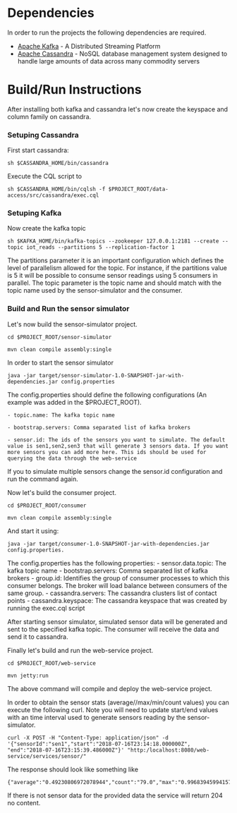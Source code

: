 

Dependencies
======================
In order to run the projects the following dependencies are required.

* [Apache Kafka](https://kafka.apache.org/downloads) - A Distributed Streaming Platform
* [Apache Cassandra](http://cassandra.apache.org/download/) - NoSQL database management system designed to handle large amounts of data across many commodity servers


Build/Run Instructions
======================

After installing both kafka and cassandra let's now create the keyspace and column family on cassandra.

### Setuping Cassandra
First start cassandra:
	
	sh $CASSANDRA_HOME/bin/cassandra

Execute the CQL script to 
	
	sh $CASSANDRA_HOME/bin/cqlsh -f $PROJECT_ROOT/data-access/src/cassandra/exec.cql 

### Setuping Kafka
Now create the kafka topic 
	
	sh $KAFKA_HOME/bin/kafka-topics --zookeeper 127.0.0.1:2181 --create --topic iot_reads --partitions 5 --replication-factor 1

The partitions parameter it is an important configuration which defines the level of parallelism allowed for the topic. For instance, if the partitions value is 5
it will be possible to consume sensor readings using 5 consumers in parallel.
The topic parameter is the topic name and should match with the topic name used by the sensor-simulator and the consumer.


### Build and Run the sensor simulator
Let's now build the sensor-simulator project.
	

	cd $PROJECT_ROOT/sensor-simulator

    mvn clean compile assembly:single
    

In order to start the sensor simulator 
	
	java -jar target/sensor-simulator-1.0-SNAPSHOT-jar-with-dependencies.jar config.properties

The config.properties should define the following configurations (An example was added in the $PROJECT_ROOT).
    
    - topic.name: The kafka topic name 

	- bootstrap.servers: Comma separated list of kafka brokers

	- sensor.id: The ids of the sensors you want to simulate. The default value is sen1,sen2,sen3 that will generate 3 sensors data. If you want more sensors you can add more here. This ids should be used for querying the data through the web-service

If you to simulate multiple sensors change the sensor.id configuration and run the command again.

Now let's build the consumer project.

	cd $PROJECT_ROOT/consumer
 	 
 	mvn clean compile assembly:single

And start it using:

	java -jar target/consumer-1.0-SNAPSHOT-jar-with-dependencies.jar config.properties.

The config.properties has the following properties:
	- sensor.data.topic: The kafka topic name
	- bootstrap.servers: Comma separated list of kafka brokers
    - group.id: Identifies the group of consumer processes to which this consumer belongs. The broker will load balance between consumers of the same group.
    - cassandra.servers: The cassandra clusters list of contact points
    - cassandra.keyspace: The cassandra keyspace that was created by running the exec.cql script


After starting sensor simulator, simulated sensor data will be generated and sent to the specified kafka topic. The consumer will receive the data and send it to cassandra.

Finally let's build and run the web-service project.
	
	cd $PROJECT_ROOT/web-service
	
	mvn jetty:run

The above command will compile and deploy the web-service project.

In order to obtain the sensor stats (average//max/min/count values) you can execute the following curl. 
Note you will need to update start/end values with an time interval used to generate sensors reading by the sensor-simulator.


	curl -X POST -H "Content-Type: application/json" -d '{"sensorId":"sen1","start":"2018-07-16T23:14:18.000000Z", "end":"2018-07-16T23:15:39.486000Z"}' "http:/localhost:8080/web-service/services/sensor/"
    
The response should look like something like

	{"average":"0.49230806972078944","count":"79.0","max":"0.9968394599415784","min":"0.006311711200555514","sum":"38.892337507942365"}

If there is not sensor data for the provided data the service will return 204 no content.



